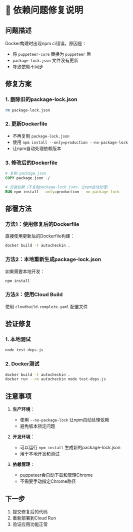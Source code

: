 # 🔧 依赖问题修复说明

## 问题描述
Docker构建时出现npm ci错误，原因是：
- 将 `puppeteer-core` 替换为 `puppeteer` 后
- `package-lock.json` 文件没有更新
- 导致依赖不同步

## 修复方案

### 1. 删除旧的package-lock.json
```bash
rm package-lock.json
```

### 2. 更新Dockerfile
- 不再复制 `package-lock.json`
- 使用 `npm install --only=production --no-package-lock`
- 让npm自动处理依赖版本

### 3. 修改后的Dockerfile
```dockerfile
# 复制 package.json
COPY package.json ./

# 安装依赖（不复制package-lock.json，让npm自动处理）
RUN npm install --only=production --no-package-lock
```

## 部署方法

### 方法1：使用修复后的Dockerfile
直接使用更新后的Dockerfile构建：
```bash
docker build -t autocheckin .
```

### 方法2：本地重新生成package-lock.json
如果需要本地开发：
```bash
npm install
```

### 方法3：使用Cloud Build
使用 `cloudbuild.complete.yaml` 配置文件

## 验证修复

### 1. 本地测试
```bash
node test-deps.js
```

### 2. Docker测试
```bash
docker build -t autocheckin .
docker run --rm autocheckin node test-deps.js
```

## 注意事项

1. **生产环境**：
   - 使用 `--no-package-lock` 让npm自动处理依赖
   - 避免版本锁定问题

2. **开发环境**：
   - 可以运行 `npm install` 生成新的package-lock.json
   - 用于本地开发和测试

3. **依赖管理**：
   - puppeteer会自动下载和管理Chrome
   - 不需要手动指定Chrome路径

## 下一步

1. 提交修复后的代码
2. 重新部署到Cloud Run
3. 验证应用功能正常 